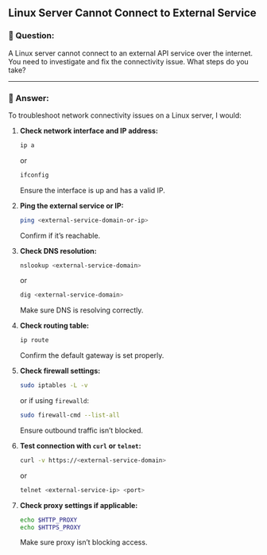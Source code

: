 
## Linux Server Cannot Connect to External Service

### 📌 Question:
A Linux server cannot connect to an external API service over the internet. You need to investigate and fix the connectivity issue. What steps do you take?

---

### 🧠 Answer:

To troubleshoot network connectivity issues on a Linux server, I would:

1. **Check network interface and IP address:**
   ```bash
   ip a
   ```
   or
   ```bash
   ifconfig
   ```
   Ensure the interface is up and has a valid IP.

2. **Ping the external service or IP:**
   ```bash
   ping <external-service-domain-or-ip>
   ```
   Confirm if it’s reachable.

3. **Check DNS resolution:**
   ```bash
   nslookup <external-service-domain>
   ```
   or
   ```bash
   dig <external-service-domain>
   ```
   Make sure DNS is resolving correctly.

4. **Check routing table:**
   ```bash
   ip route
   ```
   Confirm the default gateway is set properly.

5. **Check firewall settings:**
   ```bash
   sudo iptables -L -v
   ```
   or if using `firewalld`:
   ```bash
   sudo firewall-cmd --list-all
   ```
   Ensure outbound traffic isn’t blocked.

6. **Test connection with `curl` or `telnet`:**
   ```bash
   curl -v https://<external-service-domain>
   ```
   or
   ```bash
   telnet <external-service-ip> <port>
   ```

7. **Check proxy settings if applicable:**
   ```bash
   echo $HTTP_PROXY
   echo $HTTPS_PROXY
   ```
   Make sure proxy isn’t blocking access.

